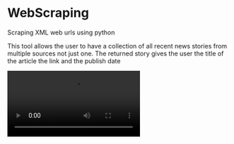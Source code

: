 # WebScraping
Scraping XML web urls using python

This tool allows the user to have a collection of all recent news stories from multiple sources not just one.
The returned story gives the user the title of the article the link and the publish date

![Web Scraping Demo](/WebScrapingvideo.mov)
